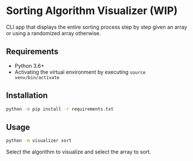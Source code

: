 # Sorting Algorithm Visualizer (WIP)

CLI app that displays the entire sorting process step by step given an array or using a randomized array otherwise.

## Requirements

+ Python 3.6+
+ Activating the virtual environment by executing `source venv/bin/activate`

## Installation

```bash
python -m pip install -r requirements.txt
```

## Usage

```bash
python -m visualizer sort
```

Select the algorithm to visualize and select the array to sort.
